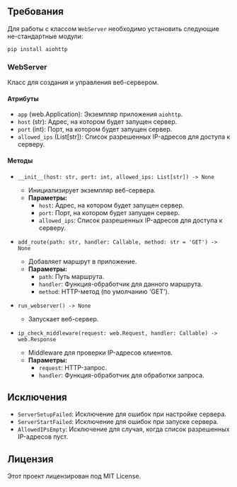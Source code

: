## Требования

Для работы с классом `WebServer` необходимо установить следующие не-стандартные модули:

`pip install aiohttp`

### WebServer

Класс для создания и управления веб-сервером.

#### Атрибуты

- `app` (web.Application): Экземпляр приложения `aiohttp`.
- `host` (str): Адрес, на котором будет запущен сервер.
- `port` (int): Порт, на котором будет запущен сервер.
- `allowed_ips` (List[str]): Список разрешенных IP-адресов для доступа к серверу.

#### Методы

- `__init__(host: str, port: int, allowed_ips: List[str]) -> None`
  - Инициализирует экземпляр веб-сервера. 
  - **Параметры:**
    - `host`: Адрес, на котором будет запущен сервер.
    - `port`: Порт, на котором будет запущен сервер.
    - `allowed_ips`: Список разрешенных IP-адресов для доступа к серверу.

- `add_route(path: str, handler: Callable, method: str = 'GET') -> None`
  - Добавляет маршрут в приложение.
  - **Параметры:**
    - `path`: Путь маршрута.
    - `handler`: Функция-обработчик для данного маршрута.
    - `method`: HTTP-метод (по умолчанию 'GET').

- `run_webserver() -> None`
  - Запускает веб-сервер.

- `ip_check_middleware(request: web.Request, handler: Callable) -> web.Response`
  - Middleware для проверки IP-адресов клиентов.
  - **Параметры:**
    - `request`: HTTP-запрос.
    - `handler`: Функция-обработчик для обработки запроса.

## Исключения

- `ServerSetupFailed`: Исключение для ошибок при настройке сервера.
- `ServerStartFailed`: Исключение для ошибок при запуске сервера.
- `AllowedIPsEmpty`: Исключение для случая, когда список разрешенных IP-адресов пуст.

## Лицензия

Этот проект лицензирован под MIT License.
